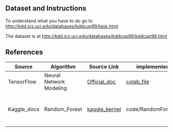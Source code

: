 ## Dataset and Instructions

To understand what you have to do go to http://kdd.ics.uci.edu/databases/kddcup99/task.html


The dataset is at http://kdd.ics.uci.edu/databases/kddcup99/kddcup99.html

## References

|  Source | Algorithm  | Source Link | implemented Link | Remarks
|---|---|---|---|---
| TensorFlow  | Neural Network Modeling  | [Official_doc](https://www.tensorflow.org/tutorials/structured_data/feature_columns) | [colab_file](https://colab.research.google.com/drive/1GrSVUY3rcwYCd-xp5juUjQ9Wbg_9Kq1i) | More to be done, eg. RNN, CNN, etc.
| Kaggle_docs | Random_Forest | [kaggle_kernel](https://www.kaggle.com/pranavuikey/network-intrusion-detection) | code/RandomForesh.ipynb| Correctness of the implementation need to be verified.



